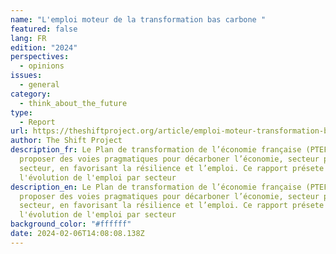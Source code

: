```yaml
---
name: "L'emploi moteur de la transformation bas carbone "
featured: false
lang: FR
edition: "2024"
perspectives:
  - opinions
issues:
  - general
category:
  - think_about_the_future
type:
  - Report
url: https://theshiftproject.org/article/emploi-moteur-transformation-bas-carbone-rapport-final-9-decembre/
author: The Shift Project
description_fr: Le Plan de transformation de l’économie française (PTEF) vise à
  proposer des voies pragmatiques pour décarboner l’économie, secteur par
  secteur, en favorisant la résilience et l’emploi. Ce rapport présete
  l'évolution de l'emploi par secteur
description_en: Le Plan de transformation de l’économie française (PTEF) vise à
  proposer des voies pragmatiques pour décarboner l’économie, secteur par
  secteur, en favorisant la résilience et l’emploi. Ce rapport présete
  l'évolution de l'emploi par secteur
background_color: "#ffffff"
date: 2024-02-06T14:08:08.138Z
---
```

